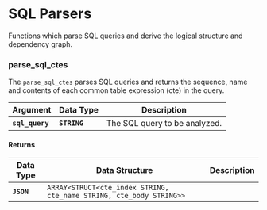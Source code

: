 # SQL Parsers
Functions which parse SQL queries and derive the logical structure and dependency graph.

### parse_sql_ctes
The `parse_sql_ctes` parses SQL queries and returns the sequence, name and contents of each common table expression (cte) in the query.

Argument | Data Type | Description
--- | --- | ---
**`sql_query`** | **`STRING`** | The SQL query to be analyzed.

#### Returns

Data Type | Data Structure | Description
--- | --- | ---
**`JSON`** | `ARRAY<STRUCT<cte_index STRING, cte_name STRING, cte_body STRING>>` | 
